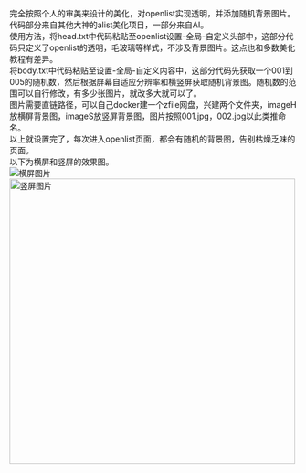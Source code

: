 完全按照个人的审美来设计的美化，对openlist实现透明，并添加随机背景图片。<br>
代码部分来自其他大神的alist美化项目，一部分来自AI。<br>
使用方法，将head.txt中代码粘贴至openlist设置-全局-自定义头部中，这部分代码只定义了openlist的透明，毛玻璃等样式，不涉及背景图片。这点也和多数美化教程有差异。<br>
将body.txt中代码粘贴至设置-全局-自定义内容中，这部分代码先获取一个001到005的随机数，然后根据屏幕自适应分辨率和横竖屏获取随机背景图。随机数的范围可以自行修改，有多少张图片，就改多大就可以了。<br>
图片需要直链路径，可以自己docker建一个zfile网盘，兴建两个文件夹，imageH放横屏背景图，imageS放竖屏背景图，图片按照001.jpg，002.jpg以此类推命名。<br>
以上就设置完了，每次进入openlist页面，都会有随机的背景图，告别枯燥乏味的页面。<br>
以下为横屏和竖屏的效果图。<br>
<img src="https://fs-im-kefu.7moor-fs1.com/ly/4d2c3f00-7d4c-11e5-af15-41bf63ae4ea0/1750821835707/横屏.png" alt="横屏图片"><br>
<img src="https://fs-im-kefu.7moor-fs1.com/ly/4d2c3f00-7d4c-11e5-af15-41bf63ae4ea0/1750821843380/竖屏.jpg" alt="竖屏图片" width="500">

